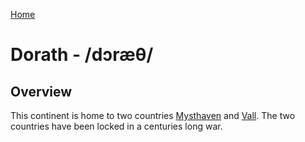[Home](../../README.md)

# Dorath - /dɔræθ/

## Overview

This continent is home to two countries [Mysthaven](mysthaven.md) and [Vall](vall.md). The two countries have been locked in a centuries long war. 